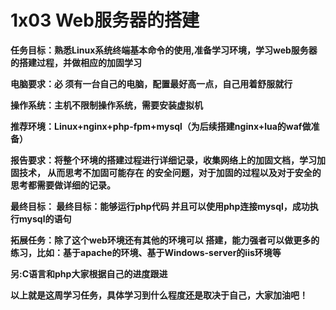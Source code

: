 # 1x03 Web服务器的搭建 

**任务⽬标：熟悉Linux系统终端基本命令的使用,准备学习环境，学习web服务器的搭建过程，并做相应的加固学习** 

**电脑要求：必 须有⼀台⾃⼰的电脑，配置最好⾼⼀点，⾃⼰⽤着舒服就⾏**

**操作系统：主机不限制操作系统，需要安装虚拟机**

**推荐环境：Linux+nginx+php-fpm+mysql（为后续搭建nginx+lua的waf做准备）** 

**报告要求：将整个环境的搭建过程进⾏详细记录，收集⽹络上的加固⽂档，学习加固技术， 从⽽思考不加固可能存在 的安全问题，对于加固的过程以及对于安全的思考都需要做详细的记录。**

**最终⽬标： 最终⽬标：能够运⾏php代码 并且可以使⽤php连接mysql，成功执⾏mysql的语句** 

**拓展任务：除了这个web环境还有其他的环境可以 搭建，能⼒强者可以做更多的练习，⽐如：基于apache的环境、基于Windows-server的iis环境等**

**另:C语言和php大家根据自己的进度跟进**

**以上就是这周学习任务，具体学习到什么程度还是取决于自己，大家加油吧！**

